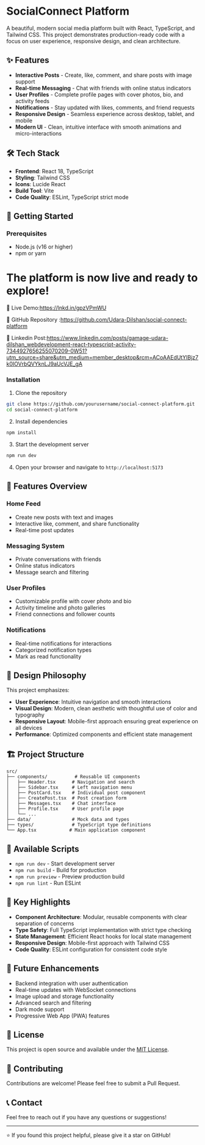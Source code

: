 # SocialConnect Platform

A beautiful, modern social media platform built with React, TypeScript, and Tailwind CSS. This project demonstrates production-ready code with a focus on user experience, responsive design, and clean architecture.

## ✨ Features

- **Interactive Posts** - Create, like, comment, and share posts with image support
- **Real-time Messaging** - Chat with friends with online status indicators
- **User Profiles** - Complete profile pages with cover photos, bio, and activity feeds
- **Notifications** - Stay updated with likes, comments, and friend requests
- **Responsive Design** - Seamless experience across desktop, tablet, and mobile
- **Modern UI** - Clean, intuitive interface with smooth animations and micro-interactions

## 🛠️ Tech Stack

- **Frontend**: React 18, TypeScript
- **Styling**: Tailwind CSS
- **Icons**: Lucide React
- **Build Tool**: Vite
- **Code Quality**: ESLint, TypeScript strict mode

## 🚀 Getting Started

### Prerequisites
- Node.js (v16 or higher)
- npm or yarn

# The platform is now live and ready to explore! 

🔗 Live Demo:https://lnkd.in/gpzVPmWU

🔗 GitHub Repository :https://github.com/Udara-Dilshan/social-connect-platform

🔗 Linkedin Post:https://www.linkedin.com/posts/gamage-udara-dilshan_webdevelopment-react-typescript-activity-7344927656255070209-0W51?utm_source=share&utm_medium=member_desktop&rcm=ACoAAEdUtYIBjz7k0IOVrbQVYknLJ9aUcVJE_gA


### Installation

1. Clone the repository
```bash
git clone https://github.com/yourusername/social-connect-platform.git
cd social-connect-platform
```

2. Install dependencies
```bash
npm install
```

3. Start the development server
```bash
npm run dev
```

4. Open your browser and navigate to `http://localhost:5173`

## 📱 Features Overview

### Home Feed
- Create new posts with text and images
- Interactive like, comment, and share functionality
- Real-time post updates

### Messaging System
- Private conversations with friends
- Online status indicators
- Message search and filtering

### User Profiles
- Customizable profile with cover photo and bio
- Activity timeline and photo galleries
- Friend connections and follower counts

### Notifications
- Real-time notifications for interactions
- Categorized notification types
- Mark as read functionality

## 🎨 Design Philosophy

This project emphasizes:
- **User Experience**: Intuitive navigation and smooth interactions
- **Visual Design**: Modern, clean aesthetic with thoughtful use of color and typography
- **Responsive Layout**: Mobile-first approach ensuring great experience on all devices
- **Performance**: Optimized components and efficient state management

## 🏗️ Project Structure

```
src/
├── components/          # Reusable UI components
│   ├── Header.tsx      # Navigation and search
│   ├── Sidebar.tsx     # Left navigation menu
│   ├── PostCard.tsx    # Individual post component
│   ├── CreatePost.tsx  # Post creation form
│   ├── Messages.tsx    # Chat interface
│   ├── Profile.tsx     # User profile page
│   └── ...
├── data/               # Mock data and types
├── types/              # TypeScript type definitions
└── App.tsx            # Main application component
```

## 🔧 Available Scripts

- `npm run dev` - Start development server
- `npm run build` - Build for production
- `npm run preview` - Preview production build
- `npm run lint` - Run ESLint

## 🌟 Key Highlights

- **Component Architecture**: Modular, reusable components with clear separation of concerns
- **Type Safety**: Full TypeScript implementation with strict type checking
- **State Management**: Efficient React hooks for local state management
- **Responsive Design**: Mobile-first approach with Tailwind CSS
- **Code Quality**: ESLint configuration for consistent code style

## 🚧 Future Enhancements

- Backend integration with user authentication
- Real-time updates with WebSocket connections
- Image upload and storage functionality
- Advanced search and filtering
- Dark mode support
- Progressive Web App (PWA) features

## 📄 License

This project is open source and available under the [MIT License](LICENSE).

## 🤝 Contributing

Contributions are welcome! Please feel free to submit a Pull Request.

## 📞 Contact

Feel free to reach out if you have any questions or suggestions!

---

⭐ If you found this project helpful, please give it a star on GitHub!
